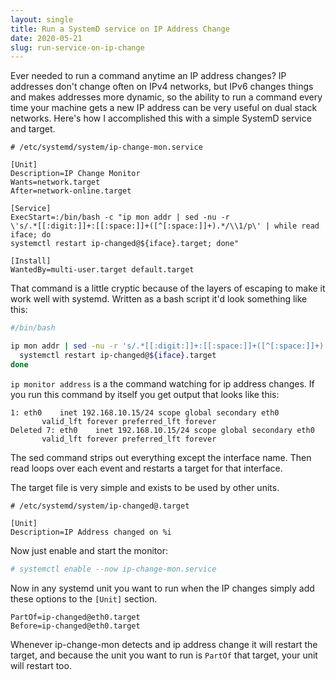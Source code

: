 ```yaml
---
layout: single
title: Run a SystemD service on IP Address Change
date: 2020-05-21
slug: run-service-on-ip-change
---
```


Ever needed to run a command anytime an IP address changes? IP addresses don't
change often on IPv4 networks, but IPv6 changes things and makes addresses more
dynamic, so the ability to run a command every time your machine gets a new IP
address can be very useful on dual stack networks. Here's how I accomplished
this with a simple SystemD service and target.

```
# /etc/systemd/system/ip-change-mon.service

[Unit]
Description=IP Change Monitor
Wants=network.target
After=network-online.target

[Service]
ExecStart=:/bin/bash -c "ip mon addr | sed -nu -r
\'s/.*[[:digit:]]+:[[:space:]]+([^[:space:]]+).*/\\1/p\' | while read iface; do
systemctl restart ip-changed@${iface}.target; done"

[Install]
WantedBy=multi-user.target default.target
```

That command is a little cryptic because of the layers of escaping to make it
work well with systemd. Written as a bash script it'd look something like this:


```bash
#/bin/bash

ip mon addr | sed -nu -r 's/.*[[:digit:]]+:[[:space:]]+([^[:space:]]+).*/\1/p' | while read iface; do
  systemctl restart ip-changed@${iface}.target
done
```

`ip monitor address` is a the command watching for ip address changes. If you
run this command by itself you get output that looks like this:

```
1: eth0    inet 192.168.10.15/24 scope global secondary eth0
       valid_lft forever preferred_lft forever
Deleted 7: eth0    inet 192.168.10.15/24 scope global secondary eth0
       valid_lft forever preferred_lft forever
```

The sed command strips out everything except the interface name. Then read loops
over each event and restarts a target for that interface.

The target file is very simple and exists to be used by other units.

```
# /etc/systemd/system/ip-changed@.target 

[Unit]
Description=IP Address changed on %i
```

Now just enable and start the monitor:

```bash
# systemctl enable --now ip-change-mon.service
```

Now in any systemd unit you want to run when the IP changes simply add these
options to the `[Unit]` section.

```
PartOf=ip-changed@eth0.target
Before=ip-changed@eth0.target
```

Whenever ip-change-mon detects and ip address change it will restart the target,
and because the unit you want to run is `PartOf` that target, your unit will
restart too.
